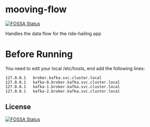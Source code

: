 # mooving-flow
[![FOSSA Status](https://app.fossa.io/api/projects/git%2Bgithub.com%2FDAVFoundation%2Fmooving-flow.svg?type=shield)](https://app.fossa.io/projects/git%2Bgithub.com%2FDAVFoundation%2Fmooving-flow?ref=badge_shield)


Handles the data flow for the ride-hailing app

# Before Running

You need to edit your local /etc/hosts, end add the following lines:

    127.0.0.1   broker.kafka.svc.cluster.local
    127.0.0.1   kafka-0.broker.kafka.svc.cluster.local
    127.0.0.1   kafka-1.broker.kafka.svc.cluster.local
    127.0.0.1   kafka-2.broker.kafka.svc.cluster.local


## License
[![FOSSA Status](https://app.fossa.io/api/projects/git%2Bgithub.com%2FDAVFoundation%2Fmooving-flow.svg?type=large)](https://app.fossa.io/projects/git%2Bgithub.com%2FDAVFoundation%2Fmooving-flow?ref=badge_large)